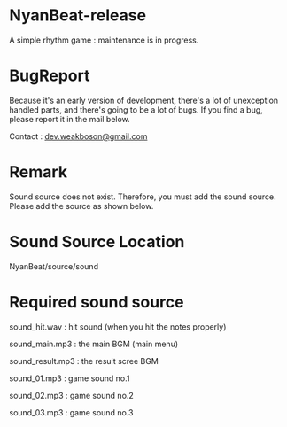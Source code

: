 # NyanBeat-release
A simple rhythm game : maintenance is in progress.

# BugReport
Because it's an early version of development, there's a lot of unexception handled parts, and there's going to be a lot of bugs. If you find a bug, please report it in the mail below.

Contact : dev.weakboson@gmail.com

# Remark
Sound source does not exist. Therefore, you must add the sound source. Please add the source as shown below.

# Sound Source Location
NyanBeat/source/sound

# Required sound source
sound_hit.wav : hit sound (when you hit the notes properly)

sound_main.mp3 : the main BGM (main menu)

sound_result.mp3 : the result scree BGM

sound_01.mp3 : game sound no.1

sound_02.mp3 : game sound no.2

sound_03.mp3 : game sound no.3

